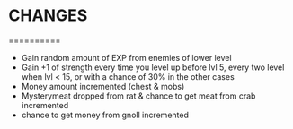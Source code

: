 # CHANGES
==========

* Gain random amount of EXP from enemies of lower level
* Gain +1 of strength every time you level up before lvl 5, every two level when lvl < 15, or with a chance of 30% in the other cases
* Money amount incremented (chest & mobs)
* Mysterymeat dropped from rat & chance to get meat from crab incremented
* chance to get money from gnoll incremented
